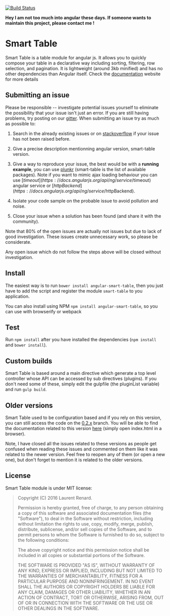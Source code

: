 [![Build Status](https://travis-ci.org/lorenzofox3/Smart-Table.svg?branch=master)](https://travis-ci.org/lorenzofox3/Smart-Table)

**Hey I am not too much into angular these days. If someone wants to maintain this project, please contact me !**

# Smart Table

Smart Table is a table module for angular js. It allows you to quickly compose your table in a declarative way including sorting, filtering, row selection, and pagination.
It is lightweight (around 3kb minified) and has no other dependencies than Angular itself.
Check the [documentation](http://lorenzofox3.github.io/smart-table-website/) website for more details

## Submitting an issue

Please be responsible -- investigate potential issues yourself to eliminate the possibility that your issue isn't just an error.  If you are still having problems, try posting on our [gitter](https://gitter.im/lorenzofox3/Smart-Table).  When submitting an issue try as much as possible to:

1. Search in the already existing issues or on [stackoverflow](http://stackoverflow.com/questions/tagged/smart-table?sort=newest&pageSize=30) if your issue has not been raised before.

2. Give a precise description mentionning angular version, smart-table version.

3. Give a way to reproduce your issue, the best would be with a <strong>running example</strong>, you can use [plunkr](http://plnkr.co/) (smart-table is the list of available packages). Note if you want to mimic ajax loading behaviour you can use [$timeout](https://docs.angularjs.org/api/ng/service/$timeout) angular service or [$httpBackend](https://docs.angularjs.org/api/ng/service/$httpBackend).

4. Isolate your code sample on the probable issue to avoid pollution and noise.

5. Close your issue when a solution has been found (and share it with the community).

Note that 80% of the open issues are actually not issues but due to lack of good investigation. These issues create unnecessary work, so please be considerate.

Any open issue which do not follow the steps above will be closed without investigation.

## Install

The easiest way is to run `bower install angular-smart-table`, then you just have to add the script and register the module `smart-table` to you application.

You can also install using NPM `npm install angular-smart-table`, so you can use with browserify or webpack

## Test

Run `npm install` after you have installed the dependencies (`npm install` and `bower install`).

## Custom builds

Smart Table is based around a main directive which generate a top level controller whose API can be accessed by sub directives
(plugins). If you don't need some of these, simply edit the gulpfile (the pluginList variable) and run `gulp build`.

## Older versions

Smart Table used to be configuration based and if you rely on this version, you can still access the code on the [0.2.x](https://github.com/lorenzofox3/Smart-Table/tree/vx.2.x) branch. You will be able to find the documentation related to this version
[here](https://github.com/lorenzofox3/smart-table-website) (simply open index.html in a browser).

Note, I have closed all the issues related to these versions as people get confused when reading these issues and commented on them like it was related to the newer version. Feel free to reopen any of them (or open a new one), but don't forget to mention it is related to the older versions.

## License

Smart Table module is under MIT license:

> Copyright (C) 2016 Laurent Renard.
>
> Permission is hereby granted, free of charge, to any person
> obtaining a copy of this software and associated documentation files
> (the "Software"), to deal in the Software without restriction,
> including without limitation the rights to use, copy, modify, merge,
> publish, distribute, sublicense, and/or sell copies of the Software,
> and to permit persons to whom the Software is furnished to do so,
> subject to the following conditions:
>
> The above copyright notice and this permission notice shall be
> included in all copies or substantial portions of the Software.
>
> THE SOFTWARE IS PROVIDED "AS IS", WITHOUT WARRANTY OF ANY KIND,
> EXPRESS OR IMPLIED, INCLUDING BUT NOT LIMITED TO THE WARRANTIES OF
> MERCHANTABILITY, FITNESS FOR A PARTICULAR PURPOSE AND
> NONINFRINGEMENT. IN NO EVENT SHALL THE AUTHORS OR COPYRIGHT HOLDERS
> BE LIABLE FOR ANY CLAIM, DAMAGES OR OTHER LIABILITY, WHETHER IN AN
> ACTION OF CONTRACT, TORT OR OTHERWISE, ARISING FROM, OUT OF OR IN
> CONNECTION WITH THE SOFTWARE OR THE USE OR OTHER DEALINGS IN THE
> SOFTWARE.

